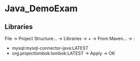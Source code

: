 # Java_DemoExam
## Libraries
File -> Project Structure... -> Libraries -> + -> From Maven... -> :
- mysql:mysql-connector-java:LATEST
- org.projectlombok:lombok:LATEST
-> Apply -> OK
